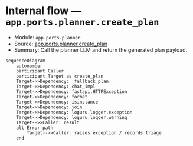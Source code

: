# Internal flow — `app.ports.planner.create_plan`

- Module: `app.ports.planner`
- Source: [app.ports.planner.create_plan](../Src/backend/app/ports/planner.py#L55)
- Summary: Call the planner LLM and return the generated plan payload.

```mermaid
sequenceDiagram
    autonumber
    participant Caller
    participant Target as create_plan
    Target->>Dependency: _fallback_plan
    Target->>Dependency: chat_impl
    Target->>Dependency: fastapi.HTTPException
    Target->>Dependency: format
    Target->>Dependency: isinstance
    Target->>Dependency: join
    Target->>Dependency: loguru.logger.exception
    Target->>Dependency: loguru.logger.warning
    Target-->>Caller: result
    alt Error path
        Target-->>Caller: raises exception / records triage
    end
```